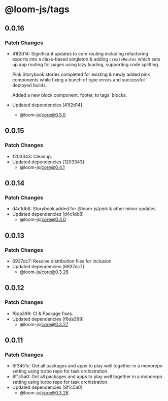 # @loom-js/tags

## 0.0.16

### Patch Changes

-   41f2d14: Significant updates to core routing including refactoring exports into a class-based singleton & adding `createRoutes` which sets up app routing for pages using lazy loading, supporting code splitting.

    Pink Storybook stories completed for existing & newly added pink components while fixing a bunch of type errors and successful deployed builds.

    Added a new block component, footer, to tags' blocks.

-   Updated dependencies [41f2d14]
    -   @loom-js/core@0.5.0

## 0.0.15

### Patch Changes

-   1203343: Cleanup.
-   Updated dependencies [1203343]
    -   @loom-js/core@0.4.1

## 0.0.14

### Patch Changes

-   d4c1db8: Storybook added for @loom-js/pink & other minor updates
-   Updated dependencies [d4c1db8]
    -   @loom-js/core@0.4.0

## 0.0.13

### Patch Changes

-   6937dc7: Resolve distribution files for inclusion
-   Updated dependencies [6937dc7]
    -   @loom-js/core@0.3.28

## 0.0.12

### Patch Changes

-   f6da399: CI & Package fixes.
-   Updated dependencies [f6da399]
    -   @loom-js/core@0.3.27

## 0.0.11

### Patch Changes

-   6f3451c: Get all packages and apps to play well together in a monorepo setting using turbo repo for task orchistration.
-   8f1c5a0: Get all packages and apps to play well together in a monorepo setting using turbo repo for task orchistration.
-   Updated dependencies [8f1c5a0]
    -   @loom-js/core@0.3.26

